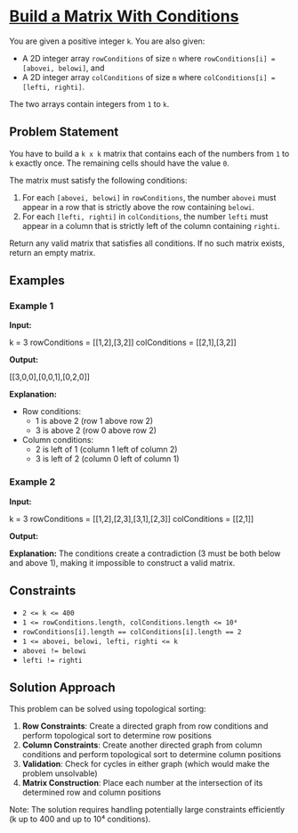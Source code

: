 # [Build a Matrix With Conditions](https://leetcode.com/problems/build-a-matrix-with-conditions/description/?envType=problem-list-v2&envId=topological-sort)

You are given a positive integer `k`. You are also given:
- A 2D integer array `rowConditions` of size `n` where `rowConditions[i] = [abovei, belowi]`, and
- A 2D integer array `colConditions` of size `m` where `colConditions[i] = [lefti, righti]`.

The two arrays contain integers from `1` to `k`.

## Problem Statement

You have to build a `k x k` matrix that contains each of the numbers from `1` to `k` exactly once. The remaining cells should have the value `0`.

The matrix must satisfy the following conditions:
1. For each `[abovei, belowi]` in `rowConditions`, the number `abovei` must appear in a row that is strictly above the row containing `belowi`.
2. For each `[lefti, righti]` in `colConditions`, the number `lefti` must appear in a column that is strictly left of the column containing `righti`.

Return any valid matrix that satisfies all conditions. If no such matrix exists, return an empty matrix.

## Examples

### Example 1

**Input:**

k = 3
rowConditions = [[1,2],[3,2]]
colConditions = [[2,1],[3,2]]



**Output:**

[[3,0,0],[0,0,1],[0,2,0]]



**Explanation:**
- Row conditions:
  - 1 is above 2 (row 1 above row 2)
  - 3 is above 2 (row 0 above row 2)
- Column conditions:
  - 2 is left of 1 (column 1 left of column 2)
  - 3 is left of 2 (column 0 left of column 1)

### Example 2

**Input:**

k = 3
rowConditions = [[1,2],[2,3],[3,1],[2,3]]
colConditions = [[2,1]]


**Output:**

**Explanation:** The conditions create a contradiction (3 must be both below and above 1), making it impossible to construct a valid matrix.

## Constraints

- `2 <= k <= 400`
- `1 <= rowConditions.length, colConditions.length <= 10⁴`
- `rowConditions[i].length == colConditions[i].length == 2`
- `1 <= abovei, belowi, lefti, righti <= k`
- `abovei != belowi`
- `lefti != righti`

## Solution Approach

This problem can be solved using topological sorting:
1. **Row Constraints**: Create a directed graph from row conditions and perform topological sort to determine row positions
2. **Column Constraints**: Create another directed graph from column conditions and perform topological sort to determine column positions
3. **Validation**: Check for cycles in either graph (which would make the problem unsolvable)
4. **Matrix Construction**: Place each number at the intersection of its determined row and column positions

Note: The solution requires handling potentially large constraints efficiently (k up to 400 and up to 10⁴ conditions).